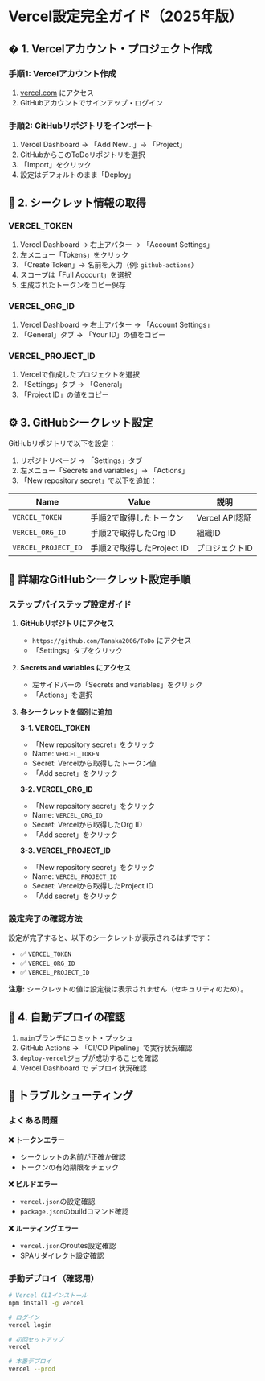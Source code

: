 # Vercel設定完全ガイド（2025年版）

## � 1. Vercelアカウント・プロジェクト作成

### 手順1: Vercelアカウント作成

1. [vercel.com](https://vercel.com) にアクセス
2. GitHubアカウントでサインアップ・ログイン

### 手順2: GitHubリポジトリをインポート

1. Vercel Dashboard → 「Add New...」→ 「Project」
2. GitHubからこのToDoリポジトリを選択
3. 「Import」をクリック
4. 設定はデフォルトのまま「Deploy」

## 🔑 2. シークレット情報の取得

### VERCEL_TOKEN

1. Vercel Dashboard → 右上アバター → 「Account Settings」
2. 左メニュー「Tokens」をクリック
3. 「Create Token」→ 名前を入力（例: `github-actions`）
4. スコープは「Full Account」を選択
5. 生成されたトークンをコピー保存

### VERCEL_ORG_ID

1. Vercel Dashboard → 右上アバター → 「Account Settings」
2. 「General」タブ → 「Your ID」の値をコピー

### VERCEL_PROJECT_ID

1. Vercelで作成したプロジェクトを選択
2. 「Settings」タブ → 「General」
3. 「Project ID」の値をコピー

## ⚙️ 3. GitHubシークレット設定

GitHubリポジトリで以下を設定：

1. リポジトリページ → 「Settings」タブ
2. 左メニュー「Secrets and variables」→ 「Actions」
3. 「New repository secret」で以下を追加：

| Name                | Value                     | 説明           |
| ------------------- | ------------------------- | -------------- |
| `VERCEL_TOKEN`      | 手順2で取得したトークン   | Vercel API認証 |
| `VERCEL_ORG_ID`     | 手順2で取得したOrg ID     | 組織ID         |
| `VERCEL_PROJECT_ID` | 手順2で取得したProject ID | プロジェクトID |

## 🔧 詳細なGitHubシークレット設定手順

### ステップバイステップ設定ガイド

1. **GitHubリポジトリにアクセス**
   - `https://github.com/Tanaka2006/ToDo` にアクセス
   - 「Settings」タブをクリック

2. **Secrets and variables にアクセス**
   - 左サイドバーの「Secrets and variables」をクリック
   - 「Actions」を選択

3. **各シークレットを個別に追加**

   **3-1. VERCEL_TOKEN**
   - 「New repository secret」をクリック
   - Name: `VERCEL_TOKEN`
   - Secret: Vercelから取得したトークン値
   - 「Add secret」をクリック

   **3-2. VERCEL_ORG_ID**
   - 「New repository secret」をクリック
   - Name: `VERCEL_ORG_ID`
   - Secret: Vercelから取得したOrg ID
   - 「Add secret」をクリック

   **3-3. VERCEL_PROJECT_ID**
   - 「New repository secret」をクリック
   - Name: `VERCEL_PROJECT_ID`
   - Secret: Vercelから取得したProject ID
   - 「Add secret」をクリック

### 設定完了の確認方法

設定が完了すると、以下のシークレットが表示されるはずです：
- ✅ `VERCEL_TOKEN`
- ✅ `VERCEL_ORG_ID` 
- ✅ `VERCEL_PROJECT_ID`

**注意:** シークレットの値は設定後は表示されません（セキュリティのため）。

## 🔄 4. 自動デプロイの確認

1. `main`ブランチにコミット・プッシュ
2. GitHub Actions → 「CI/CD Pipeline」で実行状況確認
3. `deploy-vercel`ジョブが成功することを確認
4. Vercel Dashboard で デプロイ状況確認

## 📝 トラブルシューティング

### よくある問題

**❌ トークンエラー**

- シークレットの名前が正確か確認
- トークンの有効期限をチェック

**❌ ビルドエラー**

- `vercel.json`の設定確認
- `package.json`のbuildコマンド確認

**❌ ルーティングエラー**

- `vercel.json`のroutes設定確認
- SPAリダイレクト設定確認

### 手動デプロイ（確認用）

```bash
# Vercel CLIインストール
npm install -g vercel

# ログイン
vercel login

# 初回セットアップ
vercel

# 本番デプロイ
vercel --prod
```
